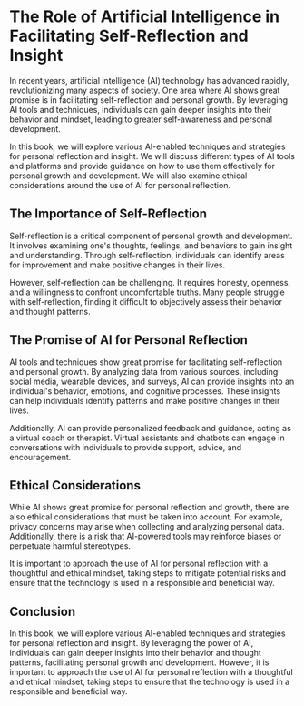 The Role of Artificial Intelligence in Facilitating Self-Reflection and Insight
========================================================================================================

In recent years, artificial intelligence (AI) technology has advanced rapidly, revolutionizing many aspects of society. One area where AI shows great promise is in facilitating self-reflection and personal growth. By leveraging AI tools and techniques, individuals can gain deeper insights into their behavior and mindset, leading to greater self-awareness and personal development.

In this book, we will explore various AI-enabled techniques and strategies for personal reflection and insight. We will discuss different types of AI tools and platforms and provide guidance on how to use them effectively for personal growth and development. We will also examine ethical considerations around the use of AI for personal reflection.

The Importance of Self-Reflection
---------------------------------

Self-reflection is a critical component of personal growth and development. It involves examining one's thoughts, feelings, and behaviors to gain insight and understanding. Through self-reflection, individuals can identify areas for improvement and make positive changes in their lives.

However, self-reflection can be challenging. It requires honesty, openness, and a willingness to confront uncomfortable truths. Many people struggle with self-reflection, finding it difficult to objectively assess their behavior and thought patterns.

The Promise of AI for Personal Reflection
-----------------------------------------

AI tools and techniques show great promise for facilitating self-reflection and personal growth. By analyzing data from various sources, including social media, wearable devices, and surveys, AI can provide insights into an individual's behavior, emotions, and cognitive processes. These insights can help individuals identify patterns and make positive changes in their lives.

Additionally, AI can provide personalized feedback and guidance, acting as a virtual coach or therapist. Virtual assistants and chatbots can engage in conversations with individuals to provide support, advice, and encouragement.

Ethical Considerations
----------------------

While AI shows great promise for personal reflection and growth, there are also ethical considerations that must be taken into account. For example, privacy concerns may arise when collecting and analyzing personal data. Additionally, there is a risk that AI-powered tools may reinforce biases or perpetuate harmful stereotypes.

It is important to approach the use of AI for personal reflection with a thoughtful and ethical mindset, taking steps to mitigate potential risks and ensure that the technology is used in a responsible and beneficial way.

Conclusion
----------

In this book, we will explore various AI-enabled techniques and strategies for personal reflection and insight. By leveraging the power of AI, individuals can gain deeper insights into their behavior and thought patterns, facilitating personal growth and development. However, it is important to approach the use of AI for personal reflection with a thoughtful and ethical mindset, taking steps to ensure that the technology is used in a responsible and beneficial way.
